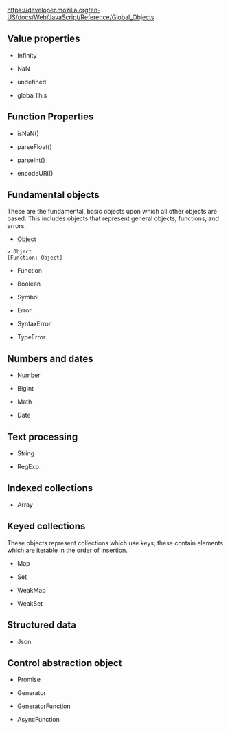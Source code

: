 https://developer.mozilla.org/en-US/docs/Web/JavaScript/Reference/Global_Objects

## Value properties

* Infinity

* NaN

* undefined

* globalThis


## Function Properties

* isNaN()


* parseFloat()

* parseInt()

* encodeURI()

## Fundamental objects

These are the fundamental, basic objects upon which all other objects are based. This includes objects that represent general objects, functions, and errors.

* Object
```
> Object
[Function: Object]
```

* Function

* Boolean

* Symbol

* Error

* SyntaxError

* TypeError


## Numbers and dates

* Number

* BigInt

* Math

* Date


## Text processing

* String

* RegExp


## Indexed collections

* Array

## Keyed collections

These objects represent collections which use keys; these contain elements which are iterable in the order of insertion.

* Map

* Set

* WeakMap

* WeakSet


## Structured data

* Json


## Control abstraction object

* Promise

* Generator

* GeneratorFunction

* AsyncFunction





